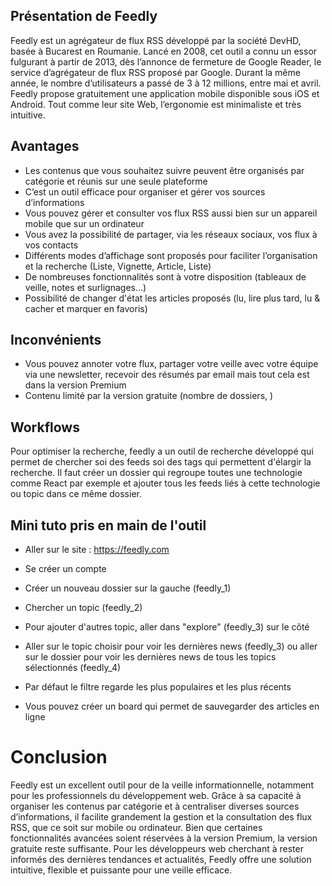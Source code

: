 ## Présentation de Feedly
Feedly est un agrégateur de flux RSS développé par la société DevHD, basée à Bucarest en Roumanie.
Lancé en 2008, cet outil a connu un essor fulgurant à partir de 2013, dès l’annonce de fermeture de Google Reader, le service d’agrégateur de flux RSS proposé par Google.
Durant la même année, le nombre d’utilisateurs a passé de 3 à 12 millions, entre mai et avril.
Feedly propose gratuitement une application mobile disponible sous iOS et Android. Tout comme leur site Web, l’ergonomie est minimaliste et très intuitive.

## Avantages
- Les contenus que vous souhaitez suivre peuvent être organisés par catégorie et réunis sur une seule plateforme
- C’est un outil efficace pour organiser et gérer vos sources d’informations
- Vous pouvez gérer et consulter vos flux RSS aussi bien sur un appareil mobile que sur un ordinateur
- Vous avez la possibilité de partager, via les réseaux sociaux, vos flux à vos contacts
- Différents modes d’affichage sont proposés pour faciliter l’organisation et la recherche (Liste, Vignette, Article, Liste)
- De nombreuses fonctionnalités sont à votre disposition (tableaux de veille, notes et surlignages…)
- Possibilité de changer d'état les articles proposés (lu, lire plus tard, lu & cacher et marquer en favoris)

## Inconvénients
- Vous pouvez annoter votre flux, partager votre veille avec votre équipe via une newsletter, recevoir des résumés par email mais tout cela est dans la version Premium
- Contenu limité par la version gratuite (nombre de dossiers, )

## Workflows
Pour optimiser la recherche, feedly a un outil de recherche développé qui permet de chercher soi des feeds soi des tags qui permettent d'élargir la recherche.
Il faut créer un dossier qui regroupe toutes une technologie comme React par exemple et ajouter tous les feeds liés à cette technologie ou topic dans ce même dossier.


## Mini tuto pris en main de l'outil
- Aller sur le site : https://feedly.com
- Se créer un compte
- Créer un nouveau dossier sur la gauche (feedly_1)
- Chercher un topic (feedly_2)
- Pour ajouter d'autres topic, aller dans "explore" (feedly_3) sur le côté
- Aller sur le topic choisir pour voir les dernières news (feedly_3) ou aller sur le dossier pour voir les dernières news de tous les topics sélectionnés (feedly_4)
- Par défaut le filtre regarde les plus populaires et les plus récents

- Vous pouvez créer un board qui permet de sauvegarder des articles en ligne

# Conclusion
Feedly est un excellent outil pour de la veille informationnelle, notamment pour les professionnels du développement web. Grâce à sa capacité à organiser les contenus par catégorie et à centraliser diverses sources d’informations, il facilite grandement la gestion et la consultation des flux RSS, que ce soit sur mobile ou ordinateur.
Bien que certaines fonctionnalités avancées soient réservées à la version Premium, la version gratuite reste suffisante.
Pour les développeurs web cherchant à rester informés des dernières tendances et actualités, Feedly offre une solution intuitive, flexible et puissante pour une veille efficace.